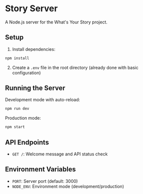 # Story Server

A Node.js server for the What's Your Story project.

## Setup

1. Install dependencies:
```bash
npm install
```

2. Create a `.env` file in the root directory (already done with basic configuration)

## Running the Server

Development mode with auto-reload:
```bash
npm run dev
```

Production mode:
```bash
npm start
```

## API Endpoints

- `GET /`: Welcome message and API status check

## Environment Variables

- `PORT`: Server port (default: 3000)
- `NODE_ENV`: Environment mode (development/production) 